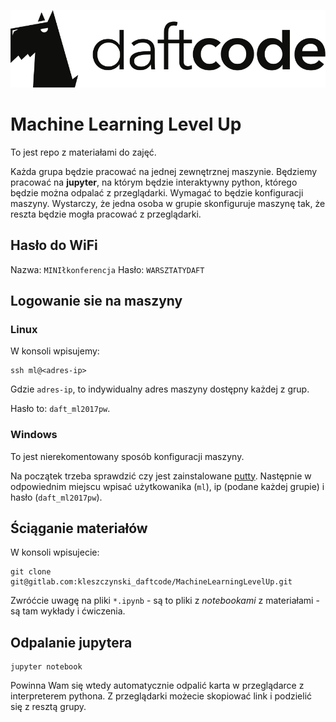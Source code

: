 ![logo](DaftCode_logo_854x210.jpg)
# Machine Learning Level Up

To jest repo z materiałami do zajęć.

Każda grupa będzie pracować na jednej zewnętrznej maszynie. Będziemy pracować na 
**jupyter**, na którym będzie interaktywny python, którego będzie można odpalać
z przeglądarki. Wymagać to będzie konfiguracji maszyny. Wystarczy, że jedna 
osoba w grupie skonfiguruje maszynę tak, że reszta będzie mogła pracować z 
przeglądarki.

## Hasło do WiFi

Nazwa: `MINIłkonferencja`
Hasło: `WARSZTATYDAFT`

## Logowanie sie na maszyny

### Linux

W konsoli wpisujemy:

```
ssh ml@<adres-ip>
```
Gdzie `adres-ip`, to indywidualny adres maszyny dostępny każdej z grup.

Hasło to: `daft_ml2017pw`. 


### Windows

To jest nierekomentowany sposób konfiguracji maszyny.

Na początek trzeba sprawdzić czy jest zainstalowane [putty](http://www.putty.org/).
Następnie w odpowiednim miejscu wpisać użytkowanika (`ml`), ip (podane każdej grupie) i 
hasło (`daft_ml2017pw`).

## Ściąganie materiałów

W konsoli wpisujecie:
```
git clone git@gitlab.com:kleszczynski_daftcode/MachineLearningLevelUp.git
```

Zwróćcie uwagę na pliki `*.ipynb` - są to pliki z _notebookami_ z materiałami - 
są tam wykłady i ćwiczenia.

## Odpalanie jupytera

```
jupyter notebook
```

Powinna Wam się wtedy automatycznie odpalić karta w przeglądarce z interpreterem
pythona. Z przeglądarki możecie skopiować link i podzielić się z resztą grupy.

